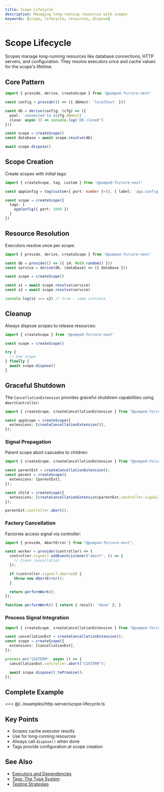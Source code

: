```yaml
---
title: Scope Lifecycle
description: Managing long-running resources with scopes
keywords: [scope, lifecycle, resources, dispose]
---
```


# Scope Lifecycle

Scopes manage long-running resources like database connections, HTTP servers, and configuration. They resolve executors once and cache values for the scope's lifetime.

## Core Pattern

```ts twoslash
import { provide, derive, createScope } from '@pumped-fn/core-next'

const config = provide(() => ({ dbHost: 'localhost' }))

const db = derive(config, (cfg) => ({
  pool: `connected to ${cfg.dbHost}`,
  close: async () => console.log('DB closed')
}))

const scope = createScope()
const database = await scope.resolve(db)

await scope.dispose()
```

## Scope Creation

Create scopes with initial tags:

```ts twoslash
import { createScope, tag, custom } from '@pumped-fn/core-next'

const appConfig = tag(custom<{ port: number }>(), { label: 'app.config' })

const scope = createScope({
  tags: [
    appConfig({ port: 3000 })
  ]
})
```

## Resource Resolution

Executors resolve once per scope:

```ts twoslash
import { provide, derive, createScope } from '@pumped-fn/core-next'

const db = provide(() => ({ id: Math.random() }))
const service = derive(db, (database) => ({ database }))

const scope = createScope()

const s1 = await scope.resolve(service)
const s2 = await scope.resolve(service)

console.log(s1 === s2) // true - same instance
```

## Cleanup

Always dispose scopes to release resources:

```ts twoslash
import { createScope } from '@pumped-fn/core-next'

const scope = createScope()

try {
  // Use scope
} finally {
  await scope.dispose()
}
```

## Graceful Shutdown

The `CancellationExtension` provides graceful shutdown capabilities using `AbortController`:

```ts twoslash
import { createScope, createCancellationExtension } from "@pumped-fn/core-next";

const appScope = createScope({
  extensions: [createCancellationExtension()],
});
```

### Signal Propagation

Parent scope abort cascades to children:

```ts twoslash
import { createScope, createCancellationExtension } from "@pumped-fn/core-next";

const parentExt = createCancellationExtension();
const parent = createScope({
  extensions: [parentExt],
});

const child = createScope({
  extensions: [createCancellationExtension(parentExt.controller.signal)],
});

parentExt.controller.abort();
```

### Factory Cancellation

Factories access signal via controller:

```ts twoslash
import { provide, AbortError } from "@pumped-fn/core-next";

const worker = provide((controller) => {
  controller.signal?.addEventListener("abort", () => {
    // Clean cancellation
  });

  if (controller.signal?.aborted) {
    throw new AbortError();
  }

  return performWork();
});

function performWork() { return { result: "done" }; }
```

### Process Signal Integration

```ts twoslash
import { createScope, createCancellationExtension } from "@pumped-fn/core-next";

const cancellationExt = createCancellationExtension();
const scope = createScope({
  extensions: [cancellationExt],
});

process.on("SIGTERM", async () => {
  cancellationExt.controller.abort("SIGTERM");

  await scope.dispose().toPromise();
});
```

## Complete Example

<<< @/../examples/http-server/scope-lifecycle.ts

## Key Points

- Scopes cache executor results
- Use for long-running resources
- Always call `dispose()` when done
- Tags provide configuration at scope creation

## See Also

- [Executors and Dependencies](./01-executors-and-dependencies.md)
- [Tags: The Type System](./02-tags-the-type-system.md)
- [Testing Strategies](../patterns/testing-strategies.md)
